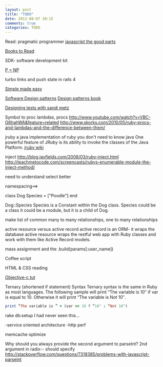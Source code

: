 ```yaml
---
layout: post
title: "TODO"
date: 2012-08-07 10:15
comments: true
categories: TODO
---
```


Read: pragmatic programmer
[javascript the good parts](http://www.amazon.com/JavaScript-Good-Parts-Douglas-Crockford/dp/0596517742)

[Books to Read](http://blog.iterate.no/2012/08/19/books-everybody-should-read/)

SDK- software development kit

[P = NP](http://web.mit.edu/newsoffice/2009/explainer-pnp.html)

turbo links and push state in rails 4

[Simple made easy](http://www.infoq.com/presentations/Simple-Made-Easy)

[Software Design patterns](http://en.wikipedia.org/wiki/Design_pattern_(computer_science)#Domain-specific_patterns)
[Design patterns book](http://en.wikipedia.org/wiki/Design_Patterns_(book))

[Designing tests with sandi metz](http://vimeo.com/48106365)

Symbol to proc
lambdas, procs 
   <http://www.youtube.com/watch?v=VBC-G6hahWA&feature=related>
   <http://www.skorks.com/2010/05/ruby-procs-and-lambdas-and-the-difference-between-them/>

jruby
a java implementation of ruby
you don't need to know java
One powerful feature of JRuby is its ability to invoke the classes of the Java Platform.
[jruby wiki](https://github.com/jruby/jruby/wiki)

inject
<http://blog.jayfields.com/2008/03/ruby-inject.html>
<http://teachmetocode.com/screencasts/rubys-enumerable-module-the-inject-method/>

need to understand select better


namespacing==> 

class Dog
  Species = ["Poodle"]
 end

 Dog::Species
 Species is a Constant within the Dog class. Species could be a class it could be a module, but it is a child of Dog.

 make list of common many to many relationships, one to many relationships

active resource versus active record
active record is an ORM- it wraps the database
active resource wraps the restful web app with Ruby classes and work with them like Active Record models.

mass assignment and the .build(params[:user_name])

Coffee script

HTML & CSS reading

[Objective-c tut](http://www.wibit.net/market/objective-c_programming)




Ternary (shortened if statement) Syntax
Ternary syntax is the same in Ruby as most languages. The following sample will print “The variable is 10″ if var is equal to 10. Otherwise it will print “The variable is Not 10″.
```ruby
print “The variable is ” + (var == 10 ? “10″ : “Not 10″)
```

rake db:setup
I had never seen this...

-service oriented architecture
-http perf

memcache
optimize


Why should you always provide the second argument to parseInt?
2nd argument in radix-- should specify
<http://stackoverflow.com/questions/7318385/problems-with-javascript-parseint>